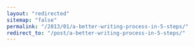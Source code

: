 ```yaml
---
layout: "redirected"
sitemap: "false"
permalink: "/2013/01/a-better-writing-process-in-5-steps/"
redirect_to: "/post/a-better-writing-process-in-5-steps/"
---
```




